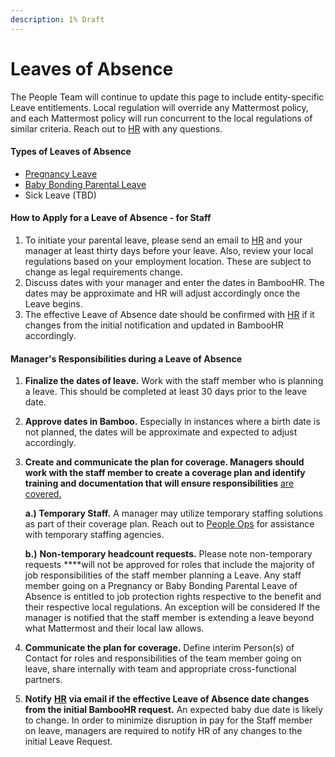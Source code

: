 ```yaml
---
description: 1% Draft
---
```


# Leaves of Absence

The People Team will continue to update this page to include entity-specific Leave entitlements. Local regulation will override any Mattermost policy, and each Mattermost policy will run concurrent to the local regulations of similar criteria. Reach out to [HR](mailto:hr@mattermost.com) with any questions. 

#### Types of Leaves of Absence 

* [Pregnancy Leave](pregnancy-leave.md)
* [Baby Bonding Parental Leave ](baby-bonding-parental-leave.md)
* Sick Leave \(TBD\) 

#### How to Apply for a Leave of Absence - for Staff

1. To initiate your parental leave, please send an email to [HR](mailto:hr@mattermost.com)  and your manager at least thirty days before your leave. Also, review your local regulations based on your employment location. These are subject to change as legal requirements change.
2. Discuss dates with your manager and enter the dates in BambooHR. The dates may be approximate and HR will adjust accordingly once the Leave begins.
3. The effective Leave of Absence date should be confirmed with [HR](mailto:hr@mattermost.com) if it changes from the initial notification and updated in BambooHR accordingly. 

#### Manager's Responsibilities during a Leave of Absence

1. **Finalize the dates of leave.** Work with the staff member who is planning a leave. This should be completed at least 30 days prior to the leave date.
2. **Approve dates in Bamboo.** Especially in instances where a birth date is not planned, the dates will be approximate and expected to adjust accordingly.
3. **Create and communicate the plan for coverage. Managers should work with the staff member to create a coverage plan and identify training and documentation that will ensure responsibilities** [are covered.](https://handbook.mattermost.com/company/about-mattermost/mindsets#shoulder-check)

   **a.\) Temporary Staff.** A manager may utilize temporary staffing solutions as part of their coverage plan. Reach out to [People Ops](mailto:hr@mattermost.com) for assistance with temporary staffing agencies. 

   **b.\)** **Non-temporary headcount requests.** Please note non-temporary requests ****will not be approved for roles that include the majority of job responsibilities of the staff member planning a Leave. Any staff member going on a Pregnancy or Baby Bonding Parental Leave of Absence is entitled to job protection rights respective to the benefit and their respective local regulations. An exception will be considered If the manager is notified that the staff member is extending a leave beyond what Mattermost and their local law allows.

4. **Communicate the plan for coverage.** Define interim Person\(s\) of Contact for roles and responsibilities of the team member going on leave, share internally with team and appropriate cross-functional partners. 
5. **Notify** [**HR**](mailto:%20hr@mattermost.com) **via email if the effective Leave of Absence date changes** **from the initial BambooHR request.** An expected baby due date is likely to change. In order to minimize disruption in pay for the Staff member on leave, managers are required to notify HR of any changes to the initial Leave Request.

 



